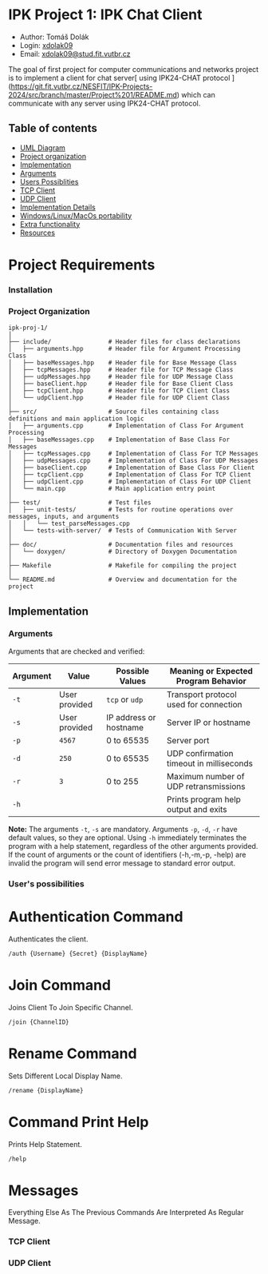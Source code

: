# IPK Project 1: IPK Chat Client
- Author: Tomáš Dolák 
- Login: [xdolak09](https://www.vut.cz/lide/tomas-dolak-247220)
- Email: <xdolak09@stud.fit.vutbr.cz>

The goal of first project for computer communications and networks project is to implement a client for chat server[ using IPK24-CHAT protocol ] (https://git.fit.vutbr.cz/NESFIT/IPK-Projects-2024/src/branch/master/Project%201/README.md) which can communicate with any server using  IPK24-CHAT protocol.

## Table of contents
-   [UML Diagram](#UML-diagram)
-   [Project organization](#Project-organization)
- [Implementation](#Implementation)
-   [Arguments](#Arguments)
-   [Users Possiblities](#Users-possibilities)
-   [TCP Client](#TCP-Client)
-   [UDP Client](#Udp-Client)
-  [Implementation Details](#Implementation-details)
-   [Windows/Linux/MacOs portability ](#Windows-and-Linux-portability)
-   [Extra functionality ](#Extra-functionality )
-   [Resources](#Resources)

# Project Requirements 

### Installation


### Project Organization 
```
ipk-proj-1/
│
├── include/                # Header files for class declarations
│   ├── arguments.hpp       # Header file for Argument Processing Class
│   ├── baseMessages.hpp    # Header file for Base Message Class
│   ├── tcpMessages.hpp     # Header file for TCP Message Class
│   ├── udpMessages.hpp     # Header file for UDP Message Class
│   ├── baseClient.hpp      # Header file for Base Client Class
│   ├── tcpClient.hpp       # Header file for TCP Client Class
│   └── udpClient.hpp       # Header file for UDP Client Class
│
├── src/                    # Source files containing class definitions and main application logic
│   ├── arguments.cpp       # Implementation of Class For Argument Processing
│   ├── baseMessages.cpp    # Implementation of Base Class For Messages
│   ├── tcpMessages.cpp     # Implementation of Class For TCP Messages
│   ├── udpMessages.cpp     # Implementation of Class For UDP Messages
│   ├── baseClient.cpp      # Implementation of Base Class For Client
│   ├── tcpClient.cpp       # Implementation of Class For TCP Client
│   ├── udpClient.cpp       # Implementation of Class For UDP Client
│   └── main.cpp            # Main application entry point
│
├── test/                   # Test files
│   ├── unit-tests/         # Tests for routine operations over messages, inputs, and arguments
│   │   └── test_parseMessages.cpp
│   └── tests-with-server/  # Tests of Communication With Server
│
├── doc/                    # Documentation files and resources
│   └── doxygen/            # Directory of Doxygen Documentation
│
├── Makefile                # Makefile for compiling the project
│
└── README.md               # Overview and documentation for the project
```

## Implementation 

### Arguments

Arguments that are checked and verified:

| Argument | Value           | Possible Values            | Meaning or Expected Program Behavior                        |
|----------|-----------------|----------------------------|-------------------------------------------------------------|
| `-t`     | User provided   | `tcp` or `udp`             | Transport protocol used for connection                      |
| `-s`     | User provided   | IP address or hostname     | Server IP or hostname                                       |
| `-p`     | `4567`          | 0 to 65535                 | Server port                                                 |
| `-d`     | `250`           | 0 to 65535                 | UDP confirmation timeout in milliseconds                    |
| `-r`     | `3`             | 0 to 255                   | Maximum number of UDP retransmissions                       |
| `-h`     |                 |                            | Prints program help output and exits                        |

**Note:** The arguments `-t`, `-s` are mandatory. Arguments `-p`, `-d`, `-r` have default values, so they are optional. Using `-h` immediately terminates the program with a help statement, regardless of the other arguments provided. If the count of arguments or the count of identifiers (-h,-m,-p, -help) are invalid the program will send error message to standard error output.

### User's possibilities 

# Authentication Command 
Authenticates the client. 
```
/auth {Username} {Secret} {DisplayName}
```

# Join Command
Joins Client To Join Specific Channel.
```
/join {ChannelID}
```

# Rename Command 
Sets Different Local Display Name. 
```
/rename {DisplayName}
```

# Command Print Help
Prints Help Statement.
```
/help
```
# Messages
Everything Else As The Previous Commands Are Interpreted As Regular Message.

### TCP Client



### UDP Client
